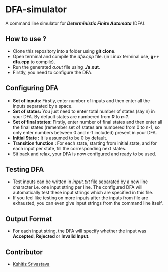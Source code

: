# DFA-simulator
A command line simulator for <b>_Deterministic Finite Automata_</b> (DFA).

## How to use ?
* Clone this repository into a folder using <b>git clone</b>.
* Open terminal and compile the _dfa.cpp_ file. (in Linux terminal use, <b>g++ dfa.cpp</b> to compile).
* Run the generated _a.out_ file using <b>./a.out</b>.
* Firstly, you need to configure the DFA.

## Configuring DFA
* <b>Set of inputs: </b> Firstly, enter number of inputs and then enter all the inputs separated by a space.
* <b>Set of states: </b> You just need to enter total number of states (say n) in your DFA. By default states are numbered from <b>_0_</b> to <b>_n-1_</b>.
* <b>Set of final states: </b> Firstly, enter number of final states and then enter all the final states (remember set of states are numbered from 0 to n-1, so only enter numbers between 0 and n-1 included) present in your DFA.
* <b>Initial State :</b> It is assumed to be 0 by default.
* <b>Transition function :</b> For each state, starting from initial state, and for each input per state, fill the corresponding next states.
* Sit back and relax, your DFA is now configured and ready to be used.

## Testing DFA
* Test inputs can be written in _input.txt_ file separated by a new line character i.e. one input string per line. The configured DFA will automatically test these input strings which are specified in this file.
* If you feel like testing on more inputs after the inputs from file are exhausted, you can even give input strings from the command line itself.

## Output Format 
* For each input string, the DFA will specify whether the input was <b>Accepted</b>, <b>Rejected</b> or <b>Invalid Input</b>.

## Contributor
* <a href="https://github.com/pirateksh/">Kshitiz Srivastava</a>
